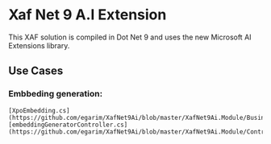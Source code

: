 # Xaf Net 9 A.I Extension

This XAF solution is compiled in Dot Net 9 and uses the new Microsoft AI Extensions library.

## Use Cases

### Embbeding generation:

    [XpoEmbedding.cs](https://github.com/egarim/XafNet9Ai/blob/master/XafNet9Ai.Module/BusinessObjects/XpoEmbedding.cs)
    [embeddingGeneratorController.cs](https://github.com/egarim/XafNet9Ai/blob/master/XafNet9Ai.Module/Controllers/embeddingGeneratorController.cs)
